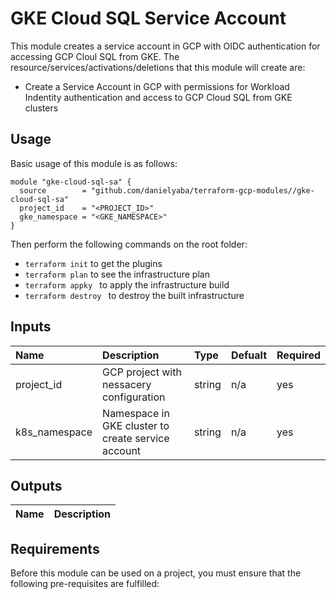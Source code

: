 # GKE Cloud SQL Service Account
This module creates a service account in GCP with OIDC authentication for accessing GCP Cloul SQL from GKE. The resource/services/activations/deletions that this module will create are:
* Create a Service Account in GCP with permissions for Workload Indentity authentication and access to GCP Cloud SQL from GKE clusters 


## Usage

Basic usage of this module is as follows:

```hcl
module "gke-cloud-sql-sa" {
  source        = "github.com/danielyaba/terraform-gcp-modules//gke-cloud-sql-sa"
  project_id    = "<PROJECT_ID>"
  gke_namespace = "<GKE_NAMESPACE>"
}
```

Then perform the following commands on the root folder:

* ```terraform init``` to get the plugins
* ```terraform plan``` to see the infrastructure plan
* ```terraform appky ``` to apply the infrastructure build
* ```terraform destroy ``` to destroy the built infrastructure

## Inputs
| Name | Description | Type | Defualt | Required |
| :--- | :--- | :--- | :--- | :--- |
| project_id | GCP project with nessacery configuration | string | n/a | yes |
| k8s_namespace | Namespace in GKE cluster to create service account  | string | n/a | yes |

## Outputs
| Name | Description |
| :--- | :--- |
<!-- TODO: Add outputs to module -->

## Requirements
Before this module can be used on a project, you must ensure that the following pre-requisites are fulfilled:
<!-- TODO: Add requirements to module -->



